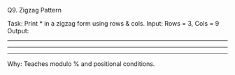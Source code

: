 Q9. Zigzag Pattern

Task: Print * in a zigzag form using rows & cols.
Input: Rows = 3, Cols = 9
Output:

*   *   *  
 * * * * *  
  *   *   *

Why: Teaches modulo % and positional conditions.